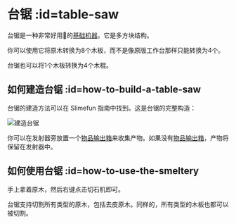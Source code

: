 # 台锯 :id=table-saw

台锯是一种非常好用的[基础机器](/Basic-Machines)。它是多方块结构。

你可以使用它将原木转换为8个木板，而不是像原版工作台那样只能转换为4个。

台锯也可以将1个木板转换为4个木棍。

## 如何建造台锯 :id=how-to-build-a-table-saw

台锯的建造方法可以在 Slimefun 指南中找到。这是台锯的完整构造：

![建造台锯](https://cdn.jsdelivr.net/gh/Slimefun/Wiki@master/images/multiblock-table-saw.png)

你可以在发射器旁放置一个[物品输出箱](/Output-Chest)来收集产物。如果没有[物品输出箱](/Output-Chest)，产物将保留在发射器中。

## 如何使用台锯 :id=how-to-use-the-smeltery

手上拿着原木，然后右键点击切石机即可。

台锯支持切割所有类型的原木，包括去皮原木。同样的，所有类型的木板也都可以被切割。
